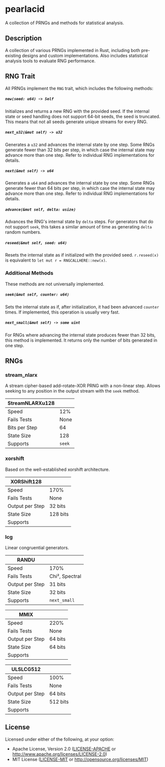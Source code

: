 # pearlacid

A collection of PRNGs and methods for statistical analysis.

## Description
A collection of various PRNGs implemented in Rust, including both pre-existing designs and custom implementations.
Also includes statistical analysis tools to evaluate RNG performance.

## RNG Trait
All PRNGs implement the `RNG` trait, which includes the following methods:

##### `new(seed: u64) -> Self`
Initializes and returns a new RNG with the provided seed.
If the internal state or seed handling does not support 64-bit seeds, the seed is truncated.
This means that not all seeds generate unique streams for every RNG.

##### `next_u32(&mut self) -> u32`
Generates a `u32` and advances the internal state by one step.
Some RNGs generate fewer than 32 bits per step, in which case the internal state may advance more than one step.
Refer to individual RNG implementations for details.

##### `next(&mut self) -> u64`
Generates a `u64` and advances the internal state by one step.
Some RNGs generate fewer than 64 bits per step, in which case the internal state may advance more than one step.
Refer to individual RNG implementations for details.

##### `advance(&mut self, delta: usize)`
Advances the RNG's internal state by `delta` steps.
For generators that do not support `seek`, this takes a similar amount of time as generating `delta` random numbers.

##### `reseed(&mut self, seed: u64)`
Resets the internal state as if initialized with the provided seed.
`r.reseed(x)` is equivalent to `let mut r = RNGCALLHERE::new(x)`.

### Additional Methods
These methods are not universally implemented.

##### `seek(&mut self, counter: u64)`
Sets the internal state as if, after initialization, it had been advanced `counter` times.
If implemented, this operation is usually very fast.

##### `next_small(&mut self) -> some uint`
For RNGs where advancing the internal state produces fewer than 32 bits, this method is implemented.
It returns only the number of bits generated in one step.

## RNGs

### stream_nlarx
A stream cipher-based add–rotate–XOR PRNG with a non-linear step.
Allows seeking to any position in the output stream with the `seek` method.

| StreamNLARXu128 |   |
|---|---|
| Speed | 12% |
| Fails Tests | None |
| Bits per Step | 64 |
| State Size | 128 |
| Supports | `seek` |

### xorshift
Based on the well-established xorshift architecture.

| XORShift128 |   |
|---|---|
| Speed | 170% |
| Fails Tests | None |
| Output per Step | 32 bits |
| State Size | 128 bits |
| Supports | |

### lcg
Linear congruential generators.

| RANDU |   |
|---|---|
| Speed | 170% |
| Fails Tests | Chi², Spectral |
| Output per Step | 31 bits |
| State Size | 32 bits |
| Supports | `next_small` |



| MMIX |   |
|---|---|
| Speed | 220% |
| Fails Tests | None |
| Output per Step | 64 bits |
| State Size | 64 bits |
| Supports | |


| ULSLCG512 |   |
|---|---|
| Speed | 100% |
| Fails Tests | None |
| Output per Step | 64 bits |
| State Size | 512 bits |
| Supports | |

## License

Licensed under either of the following, at your option:

 * Apache License, Version 2.0 ([LICENSE-APACHE](LICENSE-APACHE) or http://www.apache.org/licenses/LICENSE-2.0)
 * MIT License ([LICENSE-MIT](LICENSE-MIT) or http://opensource.org/licenses/MIT)

